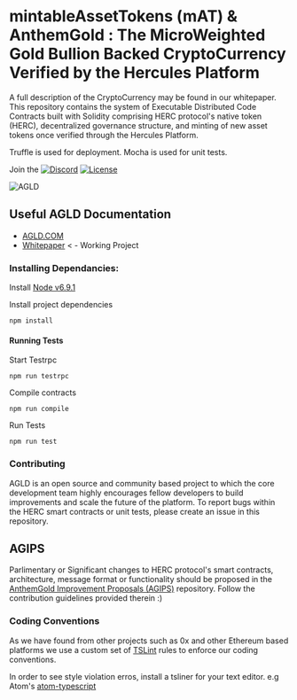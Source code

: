 # mintableAssetTokens (mAT) & AnthemGold : The MicroWeighted Gold Bullion Backed CryptoCurrency Verified by the Hercules Platform

A full description of the CryptoCurrency may be found in our whitepaper. This repository contains the system of Executable Distributed Code Contracts built with Solidity comprising HERC protocol's native token (HERC), decentralized governance structure, and minting of new asset tokens once verified through the Hercules Platform. 

Truffle is used for deployment. Mocha is used for unit tests. 

Join the [![Discord](https://img.shields.io/discord/102860784329052160.svg)](https://discord.gg/g52zM5)
[![License](https://img.shields.io/badge/License-Apache%202.0-blue.svg)](https://opensource.org/licenses/Apache-2.0)

![AGLD](https://github.com/AnthemGold/contracts/blob/master/agld.jpg)

## Useful AGLD Documentation

 * [AGLD.COM](https://anthemgold.com)
 * [Whitepaper](https://github.com/anthemgold/whitepaper) < - Working Project

### Installing Dependancies: 


Install [Node v6.9.1](https://nodejs.org/en/download/)

Install project dependencies

```
npm install
```

#### Running Tests

Start Testrpc
```
npm run testrpc
```
Compile contracts
```
npm run compile
```
Run Tests 
```
npm run test
```

### Contributing	

AGLD is an open source and community based project to which the core development team highly encourages fellow developers to build improvements and scale the future of the platform. 
To report bugs within the HERC smart contracts or unit tests, please create an issue in this repository. 

## AGIPS
Parlimentary or Significant changes to HERC protocol's smart contracts, architecture, message format or functionality should be proposed in the 
[AnthemGold Improvement Proposals (AGIPS)](https://github.com/anthemgold/agips) repository. Follow the contribution guidelines provided therein :) 
 
### Coding Conventions
As we have found from other projects such as 0x and other Ethereum based platforms we use a custom set of [TSLint](https://palantir.github.io/tslint/) rules to enforce our coding conventions. 

In order to see style violation erros, install a tsliner for your text editor. e.g Atom's [atom-typescript](https://atom.io/packages/atom-typescript)
